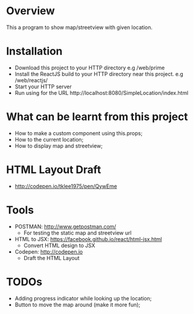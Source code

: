 # Overview
This a program to show map/streetview with given location.

# Installation
- Download this project to your HTTP directory e.g /web/prime
- Install the ReactJS build to your HTTP directory near this project. e.g /web/reactjs/
- Start your HTTP server
- Run using for the URL http://localhost:8080/SimpleLocation/index.html

# What can be learnt from this project
- How to make a custom component using this.props;
- How to the current location;
- How to display map and streetview;

# HTML Layout Draft
- http://codepen.io/tklee1975/pen/QywEme

# Tools
- POSTMAN: http://www.getpostman.com/
  - For testing the static map and streetview url
- HTML to JSX: https://facebook.github.io/react/html-jsx.html
  - Convert HTML design to JSX
- Codepen: http://codepen.io
  - Draft the HTML Layout

# TODOs
- Adding progress indicator while looking up the location;
- Button to move the map around (make it more fun);
